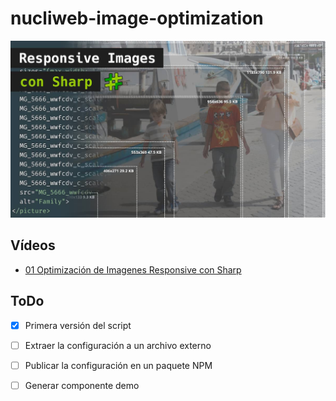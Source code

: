 # nucliweb-image-optimization

![Imagenes Responsive con Sharp](./assets/Imagenes-Responsive-con-Sharp.jpg)

## Vídeos

- [01 Optimización de Imagenes Responsive con Sharp](https://youtu.be/9-d87Dt-YQg)
## ToDo

- [x] Primera versión del script
- [ ] Extraer la configuración a un archivo externo
- [ ] Publicar la configuración en un paquete NPM
- [ ] Generar componente demo

